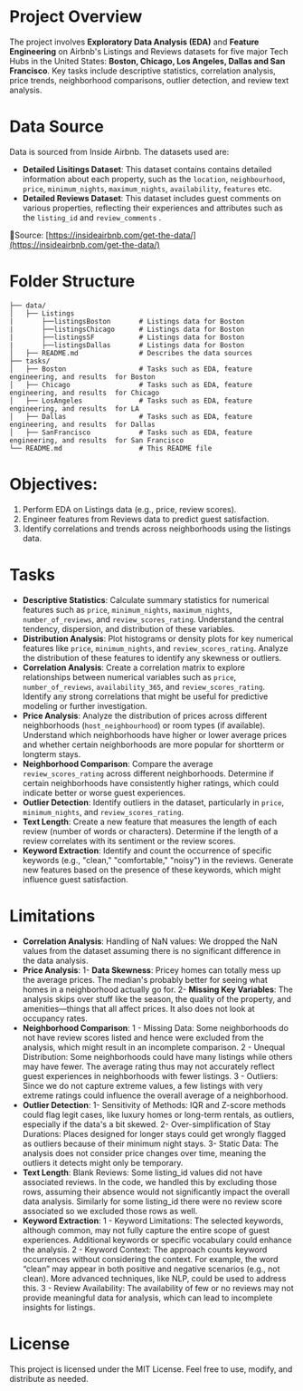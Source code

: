 # Project Overview
The project involves **Exploratory Data Analysis (EDA)** and **Feature Engineering** on Airbnb's Listings and Reviews datasets for five major Tech Hubs in the United States: **Boston, Chicago, Los Angeles, Dallas and San Francisco**. Key tasks include descriptive statistics, correlation analysis, price trends, neighborhood comparisons, outlier detection, and review text analysis.

# Data Source
Data is sourced from Inside Airbnb. The datasets used are:
- **Detailed Lisitings Dataset**: This dataset contains contains detailed information about each property, such as the `location`, `neighbourhood`, `price`, `minimum_nights`, `maximum_nights`, `availability`, `features` etc.
- **Detailed Reviews Dataset**: This dataset includes guest comments on various properties, reflecting their experiences and attributes such as the `listing_id` and `review_comments` .

🔗Source: [https://insideairbnb.com/get-the-data/](https://insideairbnb.com/get-the-data/)

# Folder Structure

    ├── data/
    │   ├── Listings
    |       ├──listingsBoston       # Listings data for Boston
    |       ├──listingsChicago      # Listings data for Boston
    |       ├──listingsSF           # Listings data for Boston
    |       ├──listingsDallas       # Listings data for Boston
    │   ├── README.md               # Describes the data sources
    ├── tasks/
    │   ├── Boston                  # Tasks such as EDA, feature engineering, and results  for Boston
    │   ├── Chicago                 # Tasks such as EDA, feature engineering, and results  for Chicago
    │   ├── LosAngeles              # Tasks such as EDA, feature engineering, and results  for LA
    │   ├── Dallas                  # Tasks such as EDA, feature engineering, and results  for Dallas
    │   ├── SanFrancisco            # Tasks such as EDA, feature engineering, and results  for San Francisco
    └── README.md                   # This README file

# Objectives:
1. Perform EDA on Listings data (e.g., price, review scores).
2. Engineer features from Reviews data to predict guest satisfaction.
3. Identify correlations and trends across neighborhoods using the listings data.

# Tasks
* **Descriptive Statistics**: Calculate summary statistics for numerical features such as `price`, `minimum_nights`, `maximum_nights`, `number_of_reviews`, and
`review_scores_rating`. Understand the central tendency, dispersion, and distribution of these variables.
* **Distribution Analysis**: Plot histograms or density plots for key numerical features like `price`, `minimum_nights`, and `review_scores_rating`. Analyze the
distribution of these features to identify any skewness or outliers.
* **Correlation Analysis**: Create a correlation matrix to explore relationships between numerical variables such as `price`, `number_of_reviews`, `availability_365`,
and `review_scores_rating`. Identify any strong correlations that might be useful for predictive modeling or further investigation.
* **Price Analysis**: Analyze the distribution of prices across different neighborhoods (`host_neighbourhood`) or room types (if available). Understand which
neighborhoods have higher or lower average prices and whether certain neighborhoods are more popular for shortterm or longterm stays.
* **Neighborhood Comparison**: Compare the average `review_scores_rating` across different neighborhoods. Determine if certain neighborhoods have consistently higher
ratings, which could indicate better or worse guest experiences.
* **Outlier Detection**: Identify outliers in the dataset, particularly in `price`, `minimum_nights`, and `review_scores_rating`.
* **Text Length**: Create a new feature that measures the length of each review (number of words or characters). Determine if the length of a review
correlates with its sentiment or the review scores.
* **Keyword Extraction**: Identify and count the occurrence of specific keywords (e.g., "clean," "comfortable," "noisy") in the reviews. Generate new features based on the
presence of these keywords, which might influence guest satisfaction.

# Limitations
* **Correlation Analysis**: Handling of NaN values: We dropped the NaN values from the dataset assuming there is no significant difference in the data analysis. 
* **Price Analysis**:
1- **Data Skewness**: Pricey homes can totally mess up the average prices. The median's probably better for seeing what homes in a neighborhood actually go for. 
2- **Missing Key Variables**: The analysis skips over stuff like the season, the quality of the property, and amenities—things that all affect prices. It also does not look at occupancy rates. 
* **Neighborhood Comparison**:
1 - Missing Data: Some neighborhoods do not have review scores listed and hence were excluded from the analysis, which might result in an incomplete comparison. 
2 - Unequal Distribution: Some neighborhoods could have many listings while others may have fewer. The average rating thus may not accurately reflect guest experiences in neighborhoods with fewer listings. 
3 - Outliers: Since we do not capture extreme values, a few listings with very extreme ratings could influence the overall average of a neighborhood. 
* **Outlier Detection**:
1- Sensitivity of Methods: IQR and Z-score methods could flag legit cases, like luxury homes or long-term rentals, as outliers, especially if the data's a bit skewed. 
2- Over-simplification of Stay Durations: Places designed for longer stays could get wrongly flagged as outliers because of their minimum night stays. 
3- Static Data: The analysis does not consider price changes over time, meaning the outliers it detects might only be temporary. 
* **Text Length**: Blank Reviews: Some listing_id values did not have associated reviews. In the code, we handled this by excluding those rows, assuming their absence would not significantly impact the overall data analysis. Similarly for some listing_id there were no review score associated so we excluded those rows as well. 
* **Keyword Extraction**:
1 - Keyword Limitations: The selected keywords, although common, may not fully capture the entire scope of guest experiences. Additional keywords or specific vocabulary could enhance the analysis. 
2 - Keyword Context: The approach counts keyword occurrences without considering the context. For example, the word “clean” may appear in both positive and negative scenarios (e.g., not clean). More advanced techniques, like NLP, could be used to address this. 
3 - Review Availability: The availability of few or no reviews may not provide meaningful data for analysis, which can lead to incomplete insights for listings. 
# License
This project is licensed under the MIT License. Feel free to use, modify, and distribute as needed.
